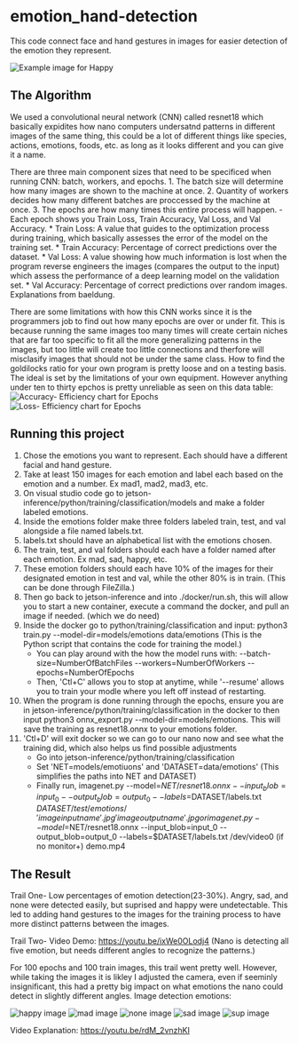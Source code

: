 # emotion_hand-detection
This code connect face and hand gestures in images for easier detection of the emotion they represent.

![Example image for Happy](https://github.com/lulu-bbg/emotion_hand-detection/blob/main/happy_hand%20(2).jpg?raw=true)

## The Algorithm
We used a convolutional neural network (CNN) called resnet18 which basically expidites how nano computers undersatnd patterns in different images of the same thing, this could be a lot of different things like species, actions, emotions, foods, etc. as long as it looks different and you can give it a name. 

There are three main component sizes that need to be specificed when running CNN: batch, workers, and epochs. 
    1. The batch size will determine how many images are shown to the machine at once. 
    2. Quantity of workers decides how many different batches are proccessed by the machine at once. 
    3. The epochs are how many times this entire process will happen.
      - Each epoch shows you Train Loss, Train Accuracy, Val Loss, and Val Accuracy.
          * Train Loss: A value that guides to the optimization process during training, which basically assesses the error of the model on the training set.
          * Train Accuracy: Percentage of correct predictions over the dataset.
          * Val Loss: A value showing how much information is lost when the program reverse engineers the images (compares the output to the input) which assess the performance of a deep learning model on the validation set.
          * Val Accuracy: Percentage of correct predictions over random images.
Explanations from baeldung.
    
There are some limitations with how this CNN works since it is the programmers job to find out how many epochs are over or under fit. This is because running the same images too many times will create certain niches that are far too specific to fit all the more generalizing patterns in the images, but too little will create too little connections and therfore will misclasify images that should not be under the same class.
How to find the goldilocks ratio for your own program is pretty loose and on a testing basis. The ideal is set by the limitations of your own equipment. 
However anything under ten to thirty epchos is pretty unreliable as seen on this data table:
![Accuracy- Efficiency chart for Epochs](https://github.com/lulu-bbg/emotion_hand-detection/blob/main/Accuracy.png?raw=true)
![Loss- Efficiency chart for Epochs](https://github.com/lulu-bbg/emotion_hand-detection/blob/main/Loss.png?raw=true)

## Running this project

1. Chose the emotions you want to represent. Each should have a different facial and hand gesture.
2. Take at least 150 images for each emotion and label each based on the emotion and a number. Ex mad1, mad2, mad3, etc.
3. On visual studio code go to jetson-inference/python/training/classification/models and make a folder labeled emotions.
4. Inside the emotions folder make three folders labeled train, test, and val alongside a file named labels.txt.
5. labels.txt should have an alphabetical list with the emotions chosen.
6. The train, test, and val folders should each have a folder named after each emotion. Ex mad, sad, happy, etc.
7. These emotion folders should each have 10% of the images for their designated emotion in test and val, while the other 80% is in train. (This can be done through FileZilla.)
8. Then go back to jetson-inference and into ./docker/run.sh, this will allow you to start a new container, execute a command the docker, and pull an image if needed. (which we do need)
9. Inside the docker go to python/training/classification and input: python3 train.py --model-dir=models/emotions data/emotions (This is the Python script that contains the code for training the model.)
    - You can play around with the how the model runs with: --batch-size=NumberOfBatchFiles --workers=NumberOfWorkers --epochs=NumberOfEpochs
    - Then, 'Ctl+C' allows you to stop at anytime, while '--resume' allows you to train your modle where you left off instead of restarting.
11. When the program is done running through the epochs, ensure you are in jetson-inference/python/training/classification in the docker to then input python3 onnx_export.py --model-dir=models/emotions. This will save the training as resnet18.onnx to your emotions folder.
12. 'Ctl+D' will exit docker so we can go to our nano now and see what the training did, which also helps us find possible adjustments
    - Go into jetson-inference/python/training/classification
    - Set 'NET=models/emotiuons' and 'DATASET=data/emotions' (This simplifies the paths into NET and DATASET)
    - Finally run, imagenet.py --model=$NET/resnet18.onnx --input_blob=input_0 --output_blob=output_0 --labels=$DATASET/labels.txt $DATASET/test/emotions/'image input name'.jpg 'image output name'.jpg
      or
      imagenet.py --model=$NET/resnet18.onnx --input_blob=input_0 --output_blob=output_0 --labels=$DATASET/labels.txt /dev/video0 (if no monitor+) demo.mp4

## The Result
Trail One- Low percentages of emotion detection(23-30%). Angry, sad, and none were detected easily, but suprised and happy were undetectable. This led to adding hand gestures to the images for the training process to have more distinct patterns between the images.

Trail Two- Video Demo: https://youtu.be/ixWe0OLodj4
(Nano is detecting all five emotion, but needs different angles to recognize the patterns.)

For 100 epochs and 100 train images, this trail went pretty well. However, while taking the images it is likley I adjusted the camera, even if seeminly insignificant, this had a pretty big impact on what emotions the nano could detect in slightly different angles. Image detection emotions:

![happy image](https://github.com/lulu-bbg/emotion_hand-detection/blob/main/happy.jpg?raw=true)
![mad image](https://github.com/lulu-bbg/emotion_hand-detection/blob/main/mad.jpg?raw=true)
![none image](https://github.com/lulu-bbg/emotion_hand-detection/blob/main/none.jpg?raw=true)
![sad image](https://github.com/lulu-bbg/emotion_hand-detection/blob/main/sad.jpg?raw=true)
![sup image](https://github.com/lulu-bbg/emotion_hand-detection/blob/main/sup.jpg?raw=true)

Video Explanation: https://youtu.be/rdM_2vnzhKI
